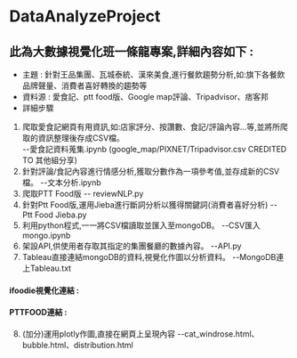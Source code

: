 # DataAnalyzeProject
## 此為大數據視覺化班一條龍專案,詳細內容如下 : 
- 主題 : 針對王品集團、瓦城泰統、漢來美食,進行餐飲趨勢分析,如:旗下各餐飲品牌聲量、消費者喜好轉換的趨勢等
- 資料源 : 愛食記、ptt food版、Google map評論、Tripadvisor、痞客邦
- 詳細步驟
1. 爬取愛食記網頁有用資訊,如:店家評分、按讚數、食記/評論內容...等,並將所爬取的資訊整理後存成CSV檔。       
   --愛食記資料蒐集.ipynb  (google_map/PIXNET/Tripadvisor.csv CREDITED TO 其他組分享)
2. 針對評論/食記內容進行情感分析,獲取分數作為一項參考值,並存成新的CSV檔。    --文本分析.ipynb
3. 爬取PTT Food版    -- reviewNLP.py
4. 針對Ptt Food版,運用Jieba進行斷詞分析以獲得關鍵詞(消費者喜好分析)       -- Ptt Food Jieba.py
5. 利用python程式,一一將CSV檔讀取並匯入至mongoDB。    --CSV匯入mongo.ipynb
6. 架設API,供使用者存取其指定的集團餐廳的數據內容。    --API.py
7. Tableau直接連結mongoDB的資料,視覺化作圖以分析資料。    --MongoDB連上Tableau.txt
#### ifoodie視覺化連結 : 
#### PTTFOOD連結 :
8. (加分)運用plotly作圖,直接在網頁上呈現內容    --cat_windrose.html、bubble.html、distribution.html
